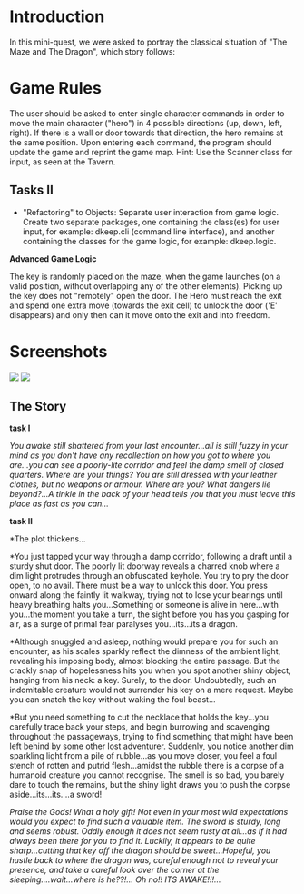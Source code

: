 # Introduction
In this mini-quest, we were asked to portray the classical situation of "The Maze and The Dragon", which story follows:

# Game Rules
The user should be asked to enter single character commands in order to move the main character ("hero") in 4 possible directions (up, down, left, right). If there is a wall or door towards that direction, the hero remains at the same position. Upon entering each command, the program should update the game and reprint the game map. Hint: Use the Scanner class for input, as seen at the Tavern.

## Tasks II

*  "Refactoring" to Objects: Separate user interaction from game logic. Create two separate packages, one containing the class(es) for user input, for example: dkeep.cli (command line interface), and another containing the classes for the game logic, for example: dkeep.logic.

**Advanced Game Logic**

The key is randomly placed on the maze, when the game launches (on a valid position, without overlapping any of the other elements). Picking up the key does not "remotely" open the door. The Hero must reach the exit and spend one extra move (towards the exit cell) to unlock the door ('E' disappears) and only then can it move onto the exit and into freedom. 
 
 
# Screenshots
<img src=https://github.com/bgarrido7/feup-lpro/blob/master/DungeonKeep/screenshot2.png>

<img src=https://github.com/bgarrido7/feup-lpro/blob/master/DungeonKeep/screenshot3.png>

## The Story

**task I** 

*You awake still shattered from your last encounter...all is still fuzzy in your mind as you don't have any recollection on how you got to where you are...you can see a poorly-lite corridor and feel the damp smell of closed quarters. Where are your things? You are still dressed with your leather clothes, but no weapons or armour. Where are you? What dangers lie beyond?...A tinkle in the back of your head tells you that you must leave this place as fast as you can...*

**task II**

*The plot thickens...

*You just tapped your way through a damp corridor, following a draft until a sturdy shut door. The poorly lit doorway reveals a charred knob where a dim light protrudes through an obfuscated keyhole. You try to pry the door open, to no avail. There must be a way to unlock this door. You press onward along the faintly lit walkway, trying not to lose your bearings until heavy breathing halts you...Something or someone is alive in here...with you...the moment you take a turn, the sight before you has you gasping for air, as a surge of primal fear paralyses you...its...its a dragon. 

*Although snuggled and asleep, nothing would prepare you for such an encounter, as his scales sparkly reflect the dimness of the ambient light, revealing his imposing body, almost blocking the entire passage. But the crackly snap of hopelessness hits you when you spot another shiny object, hanging from his neck: a key. Surely, to the door. Undoubtedly, such an indomitable creature would not surrender his key on a mere request. Maybe you can snatch the key without waking the foul beast...

*But you need something to cut the necklace that holds the key...you carefully trace back your steps, and begin burrowing and scavenging throughout the passageways, trying to find something that might have been left behind by some other lost adventurer. Suddenly, you notice another dim sparkling light from a pile of rubble...as you move closer, you feel a foul stench of rotten and putrid flesh...amidst the rubble there is a corpse of a humanoid creature you cannot recognise. The smell is so bad, you barely dare to touch the remains, but the shiny light draws you to push the corpse aside...its...its....a sword!

*Praise the Gods! What a holy gift! Not even in your most wild expectations would you expect to find such a valuable item. The sword is sturdy, long and seems robust. Oddly enough it does not seem rusty at all...as if it had always been there for you to find it. Luckily, it appears to be quite sharp...cutting that key off the dragon should be sweet...Hopeful, you hustle back to where the dragon was, careful enough not to reveal your presence, and take a careful look over the corner at the sleeping....wait...where is he??!... Oh no!! ITS AWAKE!!!...*

